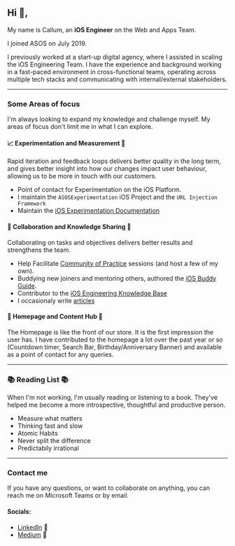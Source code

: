 ## Hi :wave:,
My name is Callum, an **iOS Engineer** on the Web and Apps Team. 

I joined ASOS on July 2019.

I previously worked at a start-up digital agency, where I assisted in scaling the iOS Engineering Team. I have the experience and background working in a fast-paced environment in cross-functional teams, operating across multiple tech stacks and communicating with internal/external stakeholders.

---

### Some Areas of focus
I'm always looking to expand my knowledge and challenge myself. My areas of focus don't limit me in what I can explore.

#### 📈 Experimentation and Measurement 📏
Rapid iteration and feedback loops delivers better quality in the long term, and gives better insight into how our changes impact user behaviour, allowing us to be more in touch with our customers.  
- Point of contact for Experimentation on the iOS Platform. 
- I maintain the `ASOSExperimentation` iOS Project and the `URL Injection Framework`
- Maintain the [iOS Experimentation Documentation](https://asoscom.atlassian.net/wiki/spaces/APPS/pages/2117176939/Experimentation+iOS+Specific+Documentation)

#### 🤝 Collaboration and Knowledge Sharing 📖
Collaborating on tasks and objectives delivers better results and strengthens the team.
- Help Facilitate [Community of Practice](https://asoscom.atlassian.net/wiki/spaces/APPS/pages/131631397/Community+of+Practice+-+CoP) sessions (and host a few of my own).
- Buddying new joiners and mentoring others, authored the [iOS Buddy Guide](https://asoscom.atlassian.net/wiki/spaces/APPS/pages/3204940222/iOS+Engineer+Onboarding+Buddy+Guide).
- Contributor to the [iOS Engineering Knowledge Base](https://asoscom.atlassian.net/wiki/spaces/APPS/pages/3202385330/iOS+Engineering+Knowledge+Base+Directory)
- I occasionaly write [articles](https://medium.com/asos-techblog/empowering-your-developers-to-think-creatively-7fd7f3352d50)

#### 🏡 Homepage and Content Hub 💅
The Homepage is like the front of our store. It is the first impression the user has.
I have contributed to the homepage a lot over the past year or so (Countdown timer, Search Bar, Birthday/Anniversary Banner) and available as a point of contact for any queries.

---

### 📚 Reading List 📚
When I'm not working, I'm usually reading or listening to a book. They've helped me become a more introspective, thoughtful and productive person.
- Measure what matters
- Thinking fast and slow
- Atomic Habits
- Never split the difference
- Predictabily irrational

---

### Contact me
If you have any questions, or want to collaborate on anything, you can reach me on Microsoft Teams or by email. 

#### Socials:
- [LinkedIn](https://uk.linkedin.com/in/ctrounce) 🔗
- [Medium](https://medium.com/@cmtrounce) 🔗

<!---
asos-callumtrounce/asos-callumtrounce is a ✨ special ✨ repository because its `README.md` (this file) appears on your GitHub profile.
You can click the Preview link to take a look at your changes.
--->
